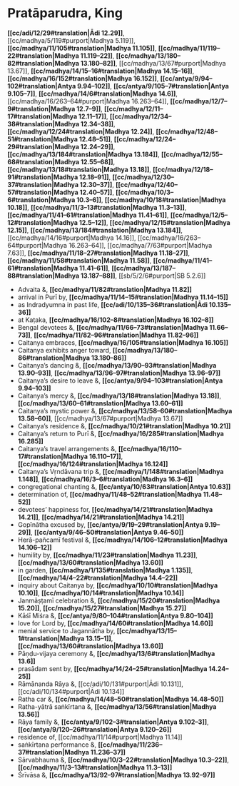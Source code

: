 # Pratāparudra, King

**[[cc/adi/12/29#translation|Ādi 12.29]]**, [[cc/madhya/5/119#purport|Madhya 5.119]], **[[cc/madhya/11/105#translation|Madhya 11.105]]**, **[[cc/madhya/11/119–22#translation|Madhya 11.119–22]]**, **[[cc/madhya/13/180–82#translation|Madhya 13.180–82]]**, [[cc/madhya/13/67#purport|Madhya 13.67]], **[[cc/madhya/14/15–16#translation|Madhya 14.15–16]]**, **[[cc/madhya/16/152#translation|Madhya 16.152]]**, **[[cc/antya/9/94–102#translation|Antya 9.94–102]]**, **[[cc/antya/9/105–7#translation|Antya 9.105–7]]**, **[[cc/madhya/14/6#translation|Madhya 14.6]]**, [[cc/madhya/16/263–64#purport|Madhya 16.263–64]], **[[cc/madhya/12/7–9#translation|Madhya 12.7–9]]**, **[[cc/madhya/12/11–17#translation|Madhya 12.11–17]]**, **[[cc/madhya/12/34–38#translation|Madhya 12.34–38]]**, **[[cc/madhya/12/24#translation|Madhya 12.24]]**, **[[cc/madhya/12/48–51#translation|Madhya 12.48–51]]**, **[[cc/madhya/12/24–29#translation|Madhya 12.24–29]]**, **[[cc/madhya/13/184#translation|Madhya 13.184]]**, **[[cc/madhya/12/55–68#translation|Madhya 12.55–68]]**, **[[cc/madhya/13/18#translation|Madhya 13.18]]**, **[[cc/madhya/12/18–91#translation|Madhya 12.18–91]]**, **[[cc/madhya/12/30–37#translation|Madhya 12.30–37]]**, **[[cc/madhya/12/40–57#translation|Madhya 12.40–57]]**, **[[cc/madhya/10/3–6#translation|Madhya 10.3–6]]**, **[[cc/madhya/10/18#translation|Madhya 10.18]]**, **[[cc/madhya/11/3–13#translation|Madhya 11.3–13]]**, **[[cc/madhya/11/41–61#translation|Madhya 11.41–61]]**, **[[cc/madhya/12/5–12#translation|Madhya 12.5–12]]**, **[[cc/madhya/12/15#translation|Madhya 12.15]]**, **[[cc/madhya/13/184#translation|Madhya 13.184]]**, [[cc/madhya/14/16#purport|Madhya 14.16]], [[cc/madhya/16/263–64#purport|Madhya 16.263–64]], [[cc/madhya/7/63#purport|Madhya 7.63]], **[[cc/madhya/11/18–27#translation|Madhya 11.18–27]]**, **[[cc/madhya/11/58#translation|Madhya 11.58]]**, **[[cc/madhya/11/41–61#translation|Madhya 11.41–61]]**, **[[cc/madhya/13/187–88#translation|Madhya 13.187–88]]**, [[sb/5/2/6#purport|SB 5.2.6]]

* Advaita &, **[[cc/madhya/11/82#translation|Madhya 11.82]]**
* arrival in Purī by, **[[cc/madhya/11/14–15#translation|Madhya 11.14–15]]**
* as Indradyumna in past life, **[[cc/adi/10/135–36#translation|Ādi 10.135–36]]**
* at Kaṭaka, **[[cc/madhya/16/102–8#translation|Madhya 16.102–8]]**
* Bengal devotees &, **[[cc/madhya/11/66–73#translation|Madhya 11.66–73]]**, **[[cc/madhya/11/82–96#translation|Madhya 11.82–96]]**
* Caitanya embraces, **[[cc/madhya/16/105#translation|Madhya 16.105]]**
* Caitanya exhibits anger toward, **[[cc/madhya/13/180–86#translation|Madhya 13.180–86]]**
* Caitanya’s dancing &, **[[cc/madhya/13/90–93#translation|Madhya 13.90–93]]**, **[[cc/madhya/13/96–97#translation|Madhya 13.96–97]]**
* Caitanya’s desire to leave &, **[[cc/antya/9/94–103#translation|Antya 9.94–103]]**
* Caitanya’s mercy &, **[[cc/madhya/13/18#translation|Madhya 13.18]]**, **[[cc/madhya/13/60–61#translation|Madhya 13.60–61]]**
* Caitanya’s mystic power &, **[[cc/madhya/13/58–60#translation|Madhya 13.58–60]]**, [[cc/madhya/13/67#purport|Madhya 13.67]]
* Caitanya’s residence &, **[[cc/madhya/10/21#translation|Madhya 10.21]]**
* Caitanya’s return to Purī &, **[[cc/madhya/16/285#translation|Madhya 16.285]]**
* Caitanya’s travel arrangements &, **[[cc/madhya/16/110–17#translation|Madhya 16.110–17]]**, **[[cc/madhya/16/124#translation|Madhya 16.124]]**
* Caitanya’s Vṛndāvana trip &, **[[cc/madhya/1/148#translation|Madhya 1.148]]**, **[[cc/madhya/16/3–6#translation|Madhya 16.3–6]]**
* congregational chanting &, **[[cc/antya/10/63#translation|Antya 10.63]]**
* determination of, **[[cc/madhya/11/48–52#translation|Madhya 11.48–52]]**
* devotees’ happiness for, **[[cc/madhya/14/21#translation|Madhya 14.21]]**, **[[cc/madhya/14/21#translation|Madhya 14.21]]**
* Gopīnātha excused by, **[[cc/antya/9/19–29#translation|Antya 9.19–29]]**, **[[cc/antya/9/46–50#translation|Antya 9.46–50]]**
* Herā-pañcamī festival &, **[[cc/madhya/14/106–12#translation|Madhya 14.106–12]]**
* humility by, **[[cc/madhya/11/23#translation|Madhya 11.23]]**, **[[cc/madhya/13/60#translation|Madhya 13.60]]**
* in garden, **[[cc/madhya/1/135#translation|Madhya 1.135]]**, **[[cc/madhya/14/4–22#translation|Madhya 14.4–22]]**
* inquiry about Caitanya by, **[[cc/madhya/10/10#translation|Madhya 10.10]]**, **[[cc/madhya/10/14#translation|Madhya 10.14]]**
* Janmāṣṭamī celebration &, **[[cc/madhya/15/20#translation|Madhya 15.20]]**, **[[cc/madhya/15/27#translation|Madhya 15.27]]**
* Kāśī Miśra &, **[[cc/antya/9/80–104#translation|Antya 9.80–104]]**
* love for Lord by, **[[cc/madhya/14/60#translation|Madhya 14.60]]**
* menial service to Jagannātha by, **[[cc/madhya/13/15–1#translation|Madhya 13.15–1]]**, **[[cc/madhya/13/60#translation|Madhya 13.60]]**
* Pāṇḍu-vijaya ceremony &, **[[cc/madhya/13/6#translation|Madhya 13.6]]**
* prasādam sent by, **[[cc/madhya/14/24–25#translation|Madhya 14.24–25]]**
* Rāmānanda Rāya &, [[cc/adi/10/131#purport|Ādi 10.131]], [[cc/adi/10/134#purport|Ādi 10.134]]
* Ratha car &, **[[cc/madhya/14/48–50#translation|Madhya 14.48–50]]**
* Ratha-yātrā saṅkīrtana &, **[[cc/madhya/13/56#translation|Madhya 13.56]]**
* Rāya family &, **[[cc/antya/9/102–3#translation|Antya 9.102–3]]**, **[[cc/antya/9/120–26#translation|Antya 9.120–26]]**
* residence of, [[cc/madhya/11/14#purport|Madhya 11.14]]
* saṅkīrtana performance &, **[[cc/madhya/11/236–37#translation|Madhya 11.236–37]]**
* Sārvabhauma &, **[[cc/madhya/10/3–22#translation|Madhya 10.3–22]]**, **[[cc/madhya/11/3–13#translation|Madhya 11.3–13]]**
* Śrīvāsa &, **[[cc/madhya/13/92–97#translation|Madhya 13.92–97]]**
